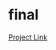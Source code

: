 # final
[Project Link]([https://link-url-here.org](https://movierecommendation4.herokuapp.com/))
  
